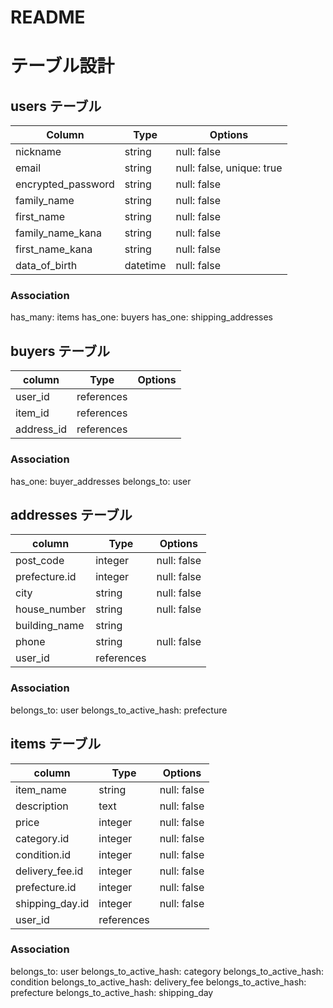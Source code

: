 # README

# テーブル設計

## users テーブル

| Column           | Type    | Options                   |
| ---------------- | ------- | ------------------------- |
| nickname         | string  | null: false               |
| email            | string  | null: false, unique: true |
| encrypted_password | string  | null: false               |
| family_name      | string  | null: false               |
| first_name       | string  | null: false               |
| family_name_kana | string  | null: false               |
| first_name_kana  | string  | null: false               |
| data_of_birth    | datetime | null: false               |

### Association
has_many: items
has_one: buyers
has_one: shipping_addresses

## buyers テーブル

| column           | Type      | Options           |
| ---------------- | --------- | ----------------- |
| user_id          | references|                   |
| item_id          | references|                   |
| address_id       | references|                   |


### Association
has_one: buyer_addresses
belongs_to: user



## addresses テーブル

| column           | Type    | Options           |
| ---------------- | ------- | ----------------- |
| post_code        | integer | null: false       |
| prefecture.id    | integer | null: false       |
| city             | string  | null: false       |
| house_number     | string  | null: false       |
| building_name    | string  |                   |
| phone            | string  | null: false       |
| user_id          | references |                |

### Association
belongs_to: user
belongs_to_active_hash: prefecture


## items テーブル

| column           | Type    | Options           |
| ---------------- | ------- | ----------------- |
| item_name        | string  | null: false       |
| description      | text    | null: false       |
| price            | integer | null: false       |
| category.id      | integer | null: false       |
| condition.id     | integer | null: false       |
| delivery_fee.id  | integer | null: false       |
| prefecture.id    | integer | null: false       |
| shipping_day.id  | integer | null: false       |
| user_id          | references |               |

### Association
belongs_to: user
belongs_to_active_hash: category
belongs_to_active_hash: condition
belongs_to_active_hash: delivery_fee
belongs_to_active_hash: prefecture
belongs_to_active_hash: shipping_day
